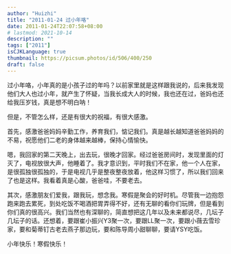```yaml
---
author: "Huizhi"
title: "2011-01-24 过小年咯"
date: 2011-01-24T22:07:58+08:00
# lastmod: 2021-10-14
description: ""
tags: ["2011"]
isCJKLanguage: true
thumbnail: https://picsum.photos/id/506/400/250
draft: false
---
```


过小年咯，小年真的是小孩子过的年吗？以前家里就是这样跟我说的，后来我发现他们大人也过小年，就产生了怀疑，当我长成大人的时候，我也还在过，爸妈也还给我压岁钱，真是想不明白呐！

但是，不管怎么样，还是有很大的祝福，有很大感激。

首先，感激爸爸妈妈辛勤工作，养育我们，惦记我们。真是越长越知道爸爸妈妈的不易，祝愿他们二老的身体越来越棒，保持心情愉快。

嗯，我回家的第二天晚上，出去玩，很晚才回家。经过爸爸房间时，发现里面的灯灭了，电视放很大声，他睡着了。我才意识到，平时我们不在家，他一个人在家，是很孤独很孤独的，于是电视几乎是整夜整夜放着，他这样习惯了，所以我们回来了也是这样。我看着真是心酸，爸爸哇，不要老去。

其次，感激朋友们爱我，跟我玩，想念我。寒假是聚会的好时机。尽管我一边抱怨跑来跑去累死，到处吃饭不喝酒把胃弄得不好，还有无聊的看你们玩牌，但是看到你们真的很高兴。我们当然也有深聊的，简直想把这几年以及未来都说尽，几坛子几坛子的话。还想着，要跟崔小振兴Y3聚一次，要跟LL聚一次，要跟小薇去雪珍家，要和菊蒂钉古老去燕子那边玩，要和陈导周小甜聊聊，要请YSY吃饭。

小年快乐！寒假快乐！